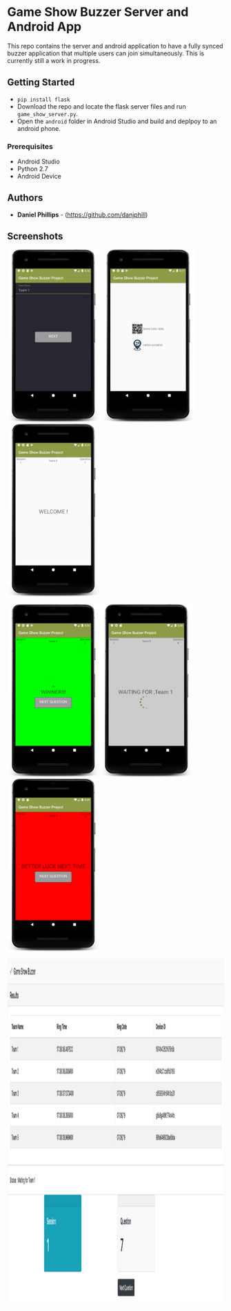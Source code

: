 # Game Show Buzzer Server and Android App

This repo contains the server and android application to have a fully synced buzzer application that multiple users can join simultaneously. 
This is currently still a work in progress. 

## Getting Started
* `pip install flask`
* Download the repo and locate the flask server files and run `game_show_server.py`. 
* Open the `android` folder in Android Studio and build and deplpoy to an android phone. 

### Prerequisites

* Android Studio 
* Python 2.7
* Android Device


## Authors

* **Daniel Phillips**  - (https://github.com/danjphill)

## Screenshots 

<img src="https://raw.githubusercontent.com/danjphill/game_show_buzzer/master/Screenshots/device-2019-07-26-171700.png?token=AFMMUSHFOM2QNKI5BETPPVC5ISYRA" alt="" width="216" height="400" /> <img src="https://raw.githubusercontent.com/danjphill/game_show_buzzer/master/Screenshots/device-2019-07-26-171741.png" alt=""  width="216" height="400" /> <img src="https://raw.githubusercontent.com/danjphill/game_show_buzzer/master/Screenshots/device-2019-07-26-171944.png" alt="" width="216" height="400" />

<img src="https://raw.githubusercontent.com/danjphill/game_show_buzzer/master/Screenshots/device-2019-07-26-172022.png" alt="" width="216" height="400" /><img src="https://raw.githubusercontent.com/danjphill/game_show_buzzer/master/Screenshots/device-2019-07-26-173821.png" alt="" width="216" height="400" /><img src="https://raw.githubusercontent.com/danjphill/game_show_buzzer/master/Screenshots/device-2019-07-26-173915.png" alt="" width="216" height="400" />

<img src="https://raw.githubusercontent.com/danjphill/game_show_buzzer/master/Screenshots/Screen%20Shot%202019-07-26%20at%2010.50.37%20PM.png" alt="" width="1600" height="800" />


